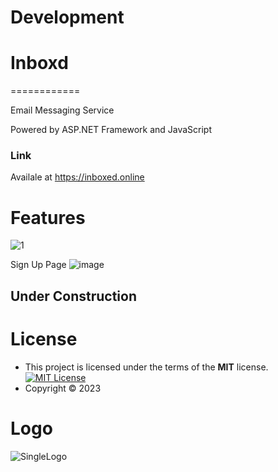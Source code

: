 # Development

# Inboxd
============

Email Messaging Service 

Powered by ASP.NET Framework and JavaScript

### Link
Availale at <https://inboxed.online>


# Features
![1](https://user-images.githubusercontent.com/48721153/236071232-1af6c553-d431-4b3a-8596-810868c75f64.png)

Sign Up Page
![image](https://github.com/NanaADuah/Inboxd/assets/48721153/cd04bb81-38f1-4913-92ed-b45f59ced4cf)



## Under Construction

# License 
- This project is licensed under the terms of the **MIT** license.  [![MIT License](https://img.shields.io/badge/License-MIT-green.svg)](https://choosealicense.com/licenses/mit/)
- Copyright © 2023

# Logo 

![SingleLogo](https://user-images.githubusercontent.com/48721153/236070882-d22a058f-fb3d-47dc-92bf-790dc683a937.svg)

